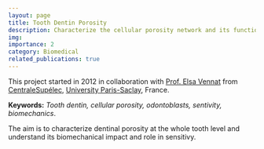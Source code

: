 ```yaml
---
layout: page
title: Tooth Dentin Porosity
description: Characterize the cellular porosity network and its functional impact
img:
importance: 2
category: Biomedical
related_publications: true
---
```


This project started in 2012 in collaboration with [Prof. Elsa Vennat](https://scholar.google.fr/citations?hl=fr&user=8wSkWpsAAAAJ) from [CentraleSupélec](https://www.centralesupelec.fr/), [University Paris-Saclay](https://www.universite-paris-saclay.fr/), France.

 **Keywords:** _Tooth dentin, cellular porosity, odontoblasts, sentivity, biomechanics_.

The aim is to characterize dentinal porosity at the whole tooth level and understand its biomechanical impact and role in sensitivy.
